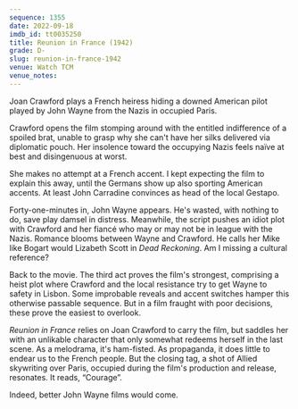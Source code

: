 ```yaml
---
sequence: 1355
date: 2022-09-18
imdb_id: tt0035250
title: Reunion in France (1942)
grade: D-
slug: reunion-in-france-1942
venue: Watch TCM
venue_notes:
---
```


Joan Crawford plays a French heiress hiding a downed American pilot played by John Wayne from the Nazis in occupied Paris.

<!-- end -->

Crawford opens the film stomping around with the entitled indifference of a spoiled brat, unable to grasp why she can't have her silks delivered via diplomatic pouch. Her insolence toward the occupying Nazis feels naïve at best and disingenuous at worst.

She makes no attempt at a French accent. I kept expecting the film to explain this away, until the Germans show up also sporting American accents. At least John Carradine convinces as head of the local Gestapo.

Forty-one-minutes in, John Wayne appears. He's wasted, with nothing to do, save play damsel in distress. Meanwhile, the script pushes an idiot plot with Crawford and her fiancé who may or may not be in league with the Nazis. Romance blooms between Wayne and Crawford. He calls her Mike like Bogart would Lizabeth Scott in <span data-imdb-id="tt0039305">_Dead Reckoning_</span>. Am I missing a cultural reference?

Back to the movie. The third act proves the film's strongest, comprising a heist plot where Crawford and the local resistance try to get Wayne to safety in Lisbon. Some improbable reveals and accent switches hamper this otherwise passable sequence. But in a film fraught with poor decisions, these prove the easiest to overlook.

_Reunion in France_ relies on Joan Crawford to carry the film, but saddles her with an unlikable character that only somewhat redeems herself in the last scene. As a melodrama, it's ham-fisted. As propaganda, it does little to endear us to the French people. But the closing tag, a shot of Allied skywriting over Paris, occupied during the film's production and release, resonates. It reads, “Courage”.

Indeed, better John Wayne films would come.
